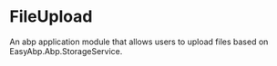 # FileUpload
An abp application module that allows users to upload files based on EasyAbp.Abp.StorageService.
